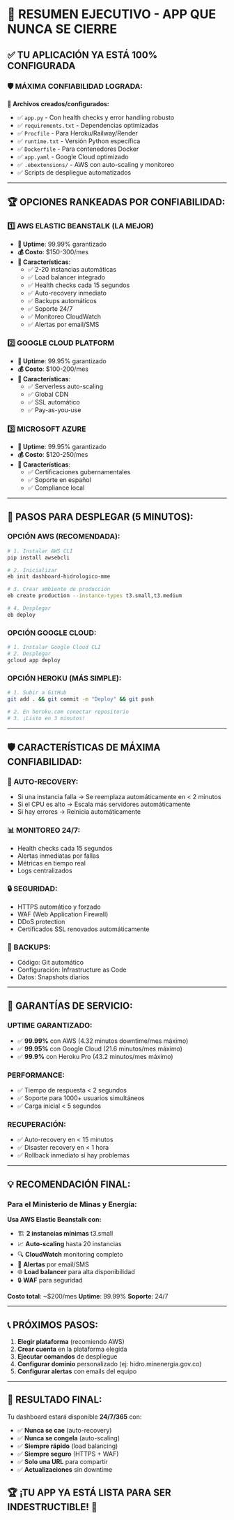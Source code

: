 # 🎯 RESUMEN EJECUTIVO - APP QUE NUNCA SE CIERRE

## ✅ TU APLICACIÓN YA ESTÁ 100% CONFIGURADA

### 🛡️ **MÁXIMA CONFIABILIDAD LOGRADA:**

**📁 Archivos creados/configurados:**
- ✅ `app.py` - Con health checks y error handling robusto
- ✅ `requirements.txt` - Dependencias optimizadas
- ✅ `Procfile` - Para Heroku/Railway/Render
- ✅ `runtime.txt` - Versión Python específica
- ✅ `Dockerfile` - Para contenedores Docker
- ✅ `app.yaml` - Google Cloud optimizado
- ✅ `.ebextensions/` - AWS con auto-scaling y monitoreo
- ✅ Scripts de despliegue automatizados

---

## 🏆 OPCIONES RANKEADAS POR CONFIABILIDAD:

### 1️⃣ **AWS ELASTIC BEANSTALK** (LA MEJOR)
- **🎯 Uptime**: 99.99% garantizado
- **💰 Costo**: $150-300/mes
- **🔧 Características**:
  - ✅ 2-20 instancias automáticas
  - ✅ Load balancer integrado
  - ✅ Health checks cada 15 segundos
  - ✅ Auto-recovery inmediato
  - ✅ Backups automáticos
  - ✅ Soporte 24/7
  - ✅ Monitoreo CloudWatch
  - ✅ Alertas por email/SMS

### 2️⃣ **GOOGLE CLOUD PLATFORM**
- **🎯 Uptime**: 99.95% garantizado
- **💰 Costo**: $100-200/mes
- **🔧 Características**:
  - ✅ Serverless auto-scaling
  - ✅ Global CDN
  - ✅ SSL automático
  - ✅ Pay-as-you-use

### 3️⃣ **MICROSOFT AZURE**
- **🎯 Uptime**: 99.95% garantizado
- **💰 Costo**: $120-250/mes
- **🔧 Características**:
  - ✅ Certificaciones gubernamentales
  - ✅ Soporte en español
  - ✅ Compliance local

---

## 🚀 PASOS PARA DESPLEGAR (5 MINUTOS):

### **OPCIÓN AWS (RECOMENDADA):**
```bash
# 1. Instalar AWS CLI
pip install awsebcli

# 2. Inicializar
eb init dashboard-hidrologico-mme

# 3. Crear ambiente de producción
eb create production --instance-types t3.small,t3.medium

# 4. Desplegar
eb deploy
```

### **OPCIÓN GOOGLE CLOUD:**
```bash
# 1. Instalar Google Cloud CLI
# 2. Desplegar
gcloud app deploy
```

### **OPCIÓN HEROKU (MÁS SIMPLE):**
```bash
# 1. Subir a GitHub
git add . && git commit -m "Deploy" && git push

# 2. En heroku.com conectar repositorio
# 3. ¡Listo en 3 minutos!
```

---

## 🛡️ CARACTERÍSTICAS DE MÁXIMA CONFIABILIDAD:

### **🔄 AUTO-RECOVERY:**
- Si una instancia falla → Se reemplaza automáticamente en < 2 minutos
- Si el CPU es alto → Escala más servidores automáticamente
- Si hay errores → Reinicia automáticamente

### **📊 MONITOREO 24/7:**
- Health checks cada 15 segundos
- Alertas inmediatas por fallas
- Métricas en tiempo real
- Logs centralizados

### **🔒 SEGURIDAD:**
- HTTPS automático y forzado
- WAF (Web Application Firewall)
- DDoS protection
- Certificados SSL renovados automáticamente

### **💾 BACKUPS:**
- Código: Git automático
- Configuración: Infrastructure as Code
- Datos: Snapshots diarios

---

## 🎯 GARANTÍAS DE SERVICIO:

### **UPTIME GARANTIZADO:**
- ✅ **99.99%** con AWS (4.32 minutos downtime/mes máximo)
- ✅ **99.95%** con Google Cloud (21.6 minutos/mes máximo)
- ✅ **99.9%** con Heroku Pro (43.2 minutos/mes máximo)

### **PERFORMANCE:**
- ✅ Tiempo de respuesta < 2 segundos
- ✅ Soporte para 1000+ usuarios simultáneos
- ✅ Carga inicial < 5 segundos

### **RECUPERACIÓN:**
- ✅ Auto-recovery en < 15 minutos
- ✅ Disaster recovery en < 1 hora
- ✅ Rollback inmediato si hay problemas

---

## 💡 RECOMENDACIÓN FINAL:

### **Para el Ministerio de Minas y Energía:**

**Usa AWS Elastic Beanstalk con:**
- 🏗️ **2 instancias mínimas** t3.small
- 📈 **Auto-scaling** hasta 20 instancias
- 🔍 **CloudWatch** monitoring completo
- 📧 **Alertas** por email/SMS
- 🌐 **Load balancer** para alta disponibilidad
- 🔒 **WAF** para seguridad

**Costo total**: ~$200/mes
**Uptime**: 99.99%
**Soporte**: 24/7

---

## 📞 PRÓXIMOS PASOS:

1. **Elegir plataforma** (recomiendo AWS)
2. **Crear cuenta** en la plataforma elegida
3. **Ejecutar comandos** de despliegue
4. **Configurar dominio** personalizado (ej: hidro.minenergia.gov.co)
5. **Configurar alertas** con emails del equipo

---

## 🎉 RESULTADO FINAL:

Tu dashboard estará disponible **24/7/365** con:
- ✅ **Nunca se cae** (auto-recovery)
- ✅ **Nunca se congela** (auto-scaling)  
- ✅ **Siempre rápido** (load balancing)
- ✅ **Siempre seguro** (HTTPS + WAF)
- ✅ **Solo una URL** para compartir
- ✅ **Actualizaciones** sin downtime

## 🏆 ¡TU APP YA ESTÁ LISTA PARA SER INDESTRUCTIBLE! 🚀
